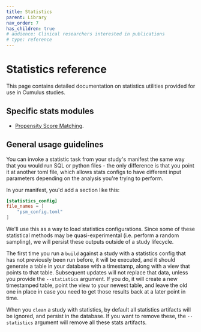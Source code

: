 ```yaml
---
title: Statistics
parent: Library
nav_order: 7
has_children: true
# audience: Clinical researchers interested in publications
# type: reference
---
```


# Statistics reference

This page contains detailed documentation on statistics utilities provided 
for use in Cumulus studies.

## Specific stats modules

- [Propensity Score Matching](statistics/propensity-score-matching.md).

## General usage guidelines

You can invoke a statistic task from your study's manifest the same way that you
would run SQL or python files - the only difference is that you point it at another
toml file, which allows stats configs to have different input parameters depending
on the analysis you're trying to perform.

In your manifest, you'd add a section like this:
```toml
[statistics_config]
file_names = [
    "psm_config.toml"
]
```

We'll use this as a way to load statistics configurations. Since some of these 
statistical methods may be quasi-experimental (i.e. perform a random sampling),
we will persist these outputs outside of a study lifecycle. 

The first time you run a `build` against a study with a statistics config that 
has not previously been run before, it will be executed, and it should generate
a table in your database with a timestamp, along with a view that points to that
table. Subsequent updates will not replace that data, unless you provide the
`--statistics` argument. If you do, it will create a new timestamped table,
point the view to your newest table, and leave the old one in place in case
you need to get those results back at a later point in time.

When you `clean` a study with statistics, by default all statistics artifacts
will be ignored, and persist in the database. If you want to remove these,
the `--statistics` argument will remove all these stats artifacts.